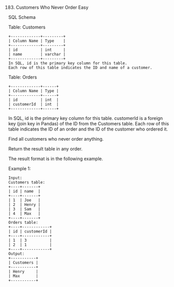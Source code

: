 183. Customers Who Never Order
Easy

SQL Schema

Table: Customers
```
+-------------+---------+
| Column Name | Type    |
+-------------+---------+
| id          | int     |
| name        | varchar |
+-------------+---------+
In SQL, id is the primary key column for this table.
Each row of this table indicates the ID and name of a customer.
``` 

Table: Orders
```
+-------------+------+
| Column Name | Type |
+-------------+------+
| id          | int  |
| customerId  | int  |
+-------------+------+
```
In SQL, id is the primary key column for this table.
customerId is a foreign key (join key in Pandas) of the ID from the Customers table.
Each row of this table indicates the ID of an order and the ID of the customer who ordered it.
 

Find all customers who never order anything.

Return the result table in any order.

The result format is in the following example.

 

Example 1:
```
Input: 
Customers table:
+----+-------+
| id | name  |
+----+-------+
| 1  | Joe   |
| 2  | Henry |
| 3  | Sam   |
| 4  | Max   |
+----+-------+
Orders table:
+----+------------+
| id | customerId |
+----+------------+
| 1  | 3          |
| 2  | 1          |
+----+------------+
Output: 
+-----------+
| Customers |
+-----------+
| Henry     |
| Max       |
+-----------+
```